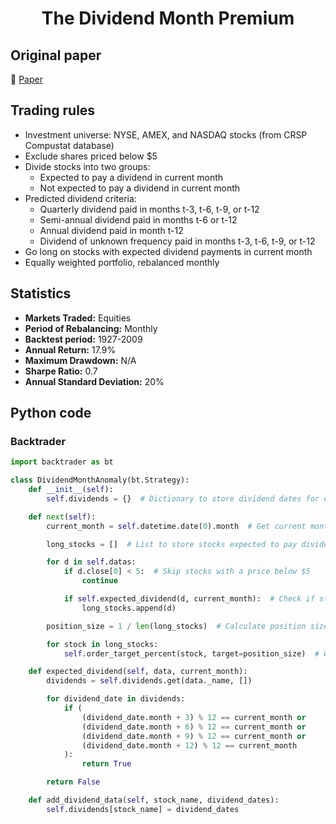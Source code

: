 <div align="center">
  <h1>The Dividend Month Premium</h1>
</div>

## Original paper

📕 [Paper](https://papers.ssrn.com/sol3/papers.cfm?abstract_id=1930620)

## Trading rules

- Investment universe: NYSE, AMEX, and NASDAQ stocks (from CRSP Compustat database)
- Exclude shares priced below $5
- Divide stocks into two groups:
    - Expected to pay a dividend in current month
    - Not expected to pay a dividend in current month
- Predicted dividend criteria:
    - Quarterly dividend paid in months t-3, t-6, t-9, or t-12
    - Semi-annual dividend paid in months t-6 or t-12
    - Annual dividend paid in month t-12
    - Dividend of unknown frequency paid in months t-3, t-6, t-9, or t-12
- Go long on stocks with expected dividend payments in current month
- Equally weighted portfolio, rebalanced monthly

## Statistics

- **Markets Traded:** Equities
- **Period of Rebalancing:** Monthly
- **Backtest period:** 1927-2009
- **Annual Return:** 17.9%
- **Maximum Drawdown:** N/A
- **Sharpe Ratio:** 0.7
- **Annual Standard Deviation:** 20%

## Python code

### Backtrader

```python
import backtrader as bt

class DividendMonthAnomaly(bt.Strategy):
    def __init__(self):
        self.dividends = {}  # Dictionary to store dividend dates for each stock

    def next(self):
        current_month = self.datetime.date(0).month  # Get current month

        long_stocks = []  # List to store stocks expected to pay dividends

        for d in self.datas:
            if d.close[0] < 5:  # Skip stocks with a price below $5
                continue

            if self.expected_dividend(d, current_month):  # Check if stock is expected to pay dividend
                long_stocks.append(d)

        position_size = 1 / len(long_stocks)  # Calculate position size

        for stock in long_stocks:
            self.order_target_percent(stock, target=position_size)  # Go long on stocks with expected dividends

    def expected_dividend(self, data, current_month):
        dividends = self.dividends.get(data._name, [])

        for dividend_date in dividends:
            if (
                (dividend_date.month + 3) % 12 == current_month or
                (dividend_date.month + 6) % 12 == current_month or
                (dividend_date.month + 9) % 12 == current_month or
                (dividend_date.month + 12) % 12 == current_month
            ):
                return True

        return False

    def add_dividend_data(self, stock_name, dividend_dates):
        self.dividends[stock_name] = dividend_dates
```